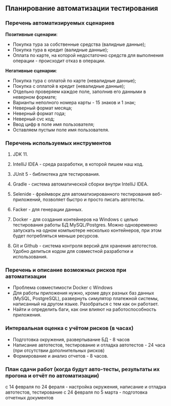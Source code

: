  ## Планирование автоматизации тестирования
### Перечень автоматизируемых сценариев

**Позитивные сценарии**:

- Покупка тура за собственные средства (валидные данные);
- Покупка тура в кредит (валидные данные);
- Оплата по карте, на которой недостаточно средств для выполнения операции - происходит отказ в операции.


**Негативные сценарии**:

- Покупка тура с оплатой по карте (невалидные данные);
- Покупка с оплатой в кредит (невалидные данные);
- Отдельно проверяем каждое поле, заполнив его данными в неверном формате;
- Варианты неполного номера карты - 15 знаков и 1 знак;
- Неверный формат месяца;
- Неверный формат года;
- Неверный cvc код;
- Ввод цифр в поле имя пользователя;
- Оставляем пустым поле имя пользователя.

### Перечень используемых инструментов
1. JDK 11.

2. IntelliJ IDEA - среда разработки, в которой пишем наш код.

3. JUnit 5 - библиотека для тестирования. 

4. Gradle - система автоматической сборки внутри IntelliJ IDEA. 

5. Selenide - фреймворк для автоматизированного тестирования веб-приложений, позволяет быстро и просто писать автотесты.

6. Facker - для генерации данных.

7. Docker - для создания контейнеров на Windows с целью тестирования работы БД MySQL/Postgres. Можно одновременно запускать на одном компьютере несколько контейнеров, при этом будет потребляться меньше ресурсов.

8. Git и Github - система контроля версий для хранения автотестов. Удобно делиться кодом для совместной разработки и использования.

### Перечень и описание возможных рисков при автоматизации

- Проблема совместимости Docker с Windows
- Для работы приложения нужно, кроме двух разных баз данных (MySQL, PostgreSQL), развернуть симулятор платежной системы, написанный на другом языке. Разобраться с тем как он работает.
- Найти и определить баги, как они влияют на работоспособность приложения. 

### Интервальная оценка с учётом рисков (в часах)

- Подготовка окружения, развертывание БД - 8 часов 
- Написание автотестов, тестирование и отладка автотестов - 24 часа (при отсутствии дополнительных рисков)
- Формирование и анализ отчетов - 8 часов.

### План сдачи работ (когда будут авто-тесты, результаты их прогона и отчёт по автоматизации)
с 14 февраля по 24 фераля - настройка окружения, написание и отладка автотестов, тестирование
с 24 февраля по 5 марта - подготовка отчетных документов
